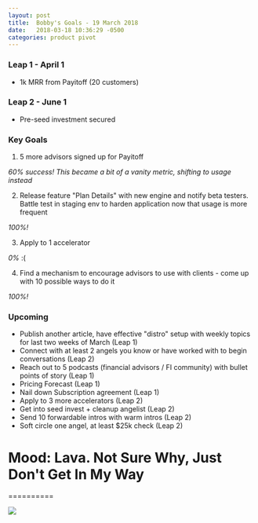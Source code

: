 ```yaml
---
layout: post
title:  Bobby's Goals - 19 March 2018
date:   2018-03-18 10:36:29 -0500
categories: product pivot
---
```


### Leap 1 - April 1

- 1k MRR from Payitoff (20 customers)

### Leap 2 - June 1

- Pre-seed investment secured

### Key Goals

1. 5 more advisors signed up for Payitoff

_60% success! This became a bit of a vanity metric, shifting to usage instead_

2. Release feature "Plan Details" with new engine and notify beta testers. Battle test in staging env to harden application now that usage is more frequent

_100%!_

3. Apply to 1 accelerator

_0%_ :(

4. Find a mechanism to encourage advisors to use with clients - come up with 10 possible ways to do it

_100%!_

### Upcoming
- Publish another article, have effective "distro" setup with weekly topics for last two weeks of March (Leap 1)
- Connect with at least 2 angels you know or have worked with to begin conversations (Leap 2)
- Reach out to 5 podcasts (financial advisors / FI community) with bullet points of story (Leap 1)
- Pricing Forecast (Leap 1)
- Nail down Subscription agreement (Leap 1)
- Apply to 3 more accelerators (Leap 2)
- Get into seed invest + cleanup angelist (Leap 2)
- Send 10 forwardable intros with warm intros (Leap 2)
- Soft circle one angel, at least $25k check (Leap 2)

# Mood: Lava. Not Sure Why, Just Don't Get In My Way
==========

![](https://media3.giphy.com/media/auKRHcLuzy6ME/giphy.gif)



